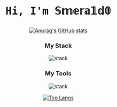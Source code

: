 <div align="center">
  <h1><pre>Hi, I'm 𝕊𝕞𝕖𝕣𝕒𝟙𝕕𝟘</pre></h1>
</div>


<div align="center">

[![Anurag's GitHub stats](https://github-readme-stats.vercel.app/api?username=Smera1d0&show_icons=true&theme=radical&count_private=true)](https://github.com/anuraghazra/github-readme-stats)

</div>

<div align="center">
  <h3>My Stack</h3>
</div>


<div align="center">
  
![stack](https://skillicons.dev/icons?i=python,md,nodejs,ps,js,css,cpp,c,docker,latex&perline=5&theme=dark)

</div>

<div align="center">
  <h3>My Tools</h3>
</div>

<div align="center">
  
![stack](https://skillicons.dev/icons?i=vscode,github,notion,typera,obsdian,linux,ubuntu,wsl,pycharm,discord&perline=5&theme=dark)

</div>

<div align="center">

[![Top Langs](https://github-readme-stats.vercel.app/api/top-langs/?username=Smera1d0&show_icons=true&theme=radical&count_private=true)](https://github.com/anuraghazra/github-readme-stats)

</div>



